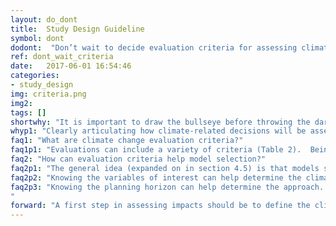 ```yaml
---
layout: do_dont
title:  Study Design Guideline
symbol: dont
dodont:  "Don’t wait to decide evaluation criteria for assessing climate impacts "
ref: dont_wait_criteria
date:   2017-06-01 16:54:46
categories:
- study_design
img: criteria.png
img2: 
tags: []
shortwhy: "It is important to draw the bullseye before throwing the darts."
whyp1: "Clearly articulating how climate-related decisions will be assessed before starting to evaluate the data will provide a more objective evaluation, more quickly.  It can also help in deciding the best approach (e.g., the level of detail needed, section 4.2) and guide model selection (e.g., Appendix A).  All together, this will help insure the climate change information is fit for purpose in that the information obtained is appropriate for the questions that are being asked of it."
faq1: "What are climate change evaluation criteria?"
faq1p1: "Evaluations can include a variety of criteria (Table 2).  Being specific about the criteria helps to define an approach and determine whether the change is significant, i.e., how big of a change matters and with what degree of confidence.  Rarely, however, is there just a single concern and decision makers must prioritize (Palmer et al. 1999).  This list provides examples; additional water-related climate impacts can be found in past guidance (e.g., EPA and CWDR 2011, Box 4-1) and an overview of a range of hydroclimate metrics and their relative ability to characterize hydrologic changes can be found in Ekström et al. (in review)."
faq2: "How can evaluation criteria help model selection?" 
faq2p1: "The general idea (expanded on in section 4.5) is that models should be used that have appropriate capabilities and can be evaluated based on those capabilities to show they adequately represent the variable(s) of interest.  The National Research Council (NRC) report on advancing climate models (2012a) shows the time scale and spatial extent for key climate phenomena and the relative climate model reliability (see their figure 1.7).  Most water resource impacts occur at a local scale and thus require downscaling of the climate model outputs and the application of hydrologic models. For example, if floods are the focus, the downscaling method should adequately capture flood-generating precipitation events and the hydrology model should adequately represent peak flows in current climate, and the processes that could lead to flooding in a future climate (e.g., rain on snow)."
faq2p2: "Knowing the variables of interest can help determine the climate variables and models needed to simulate changes – for example, streamflow estimates require more climate variables (e.g., daily temperatures, precipitation, wind speed) than temperature changes alone (Reclamation 2014a).  Hydropower assessments will require consideration of reservoirs (e.g., Hamlet et al. 2010; Kao et al. 2015); sea-level rise and streamflow estimates require completely different approaches, although in some places both are required (Hamman et al. 2016)."
faq2p3: "Knowing the planning horizon can help determine the approach.  For shorter periods (e.g., 20 years into the future), the various greenhouse gas emission scenarios will be more similar and a qualitative analysis and literature review might be adequate (Reclamation 2014a).
"
forward: "A first step in assessing impacts should be to define the climate-dependent decisions and consider the type of changes that would cause concern.  Evaluation criteria in Table 2 can help inform those discussions."
---
```


